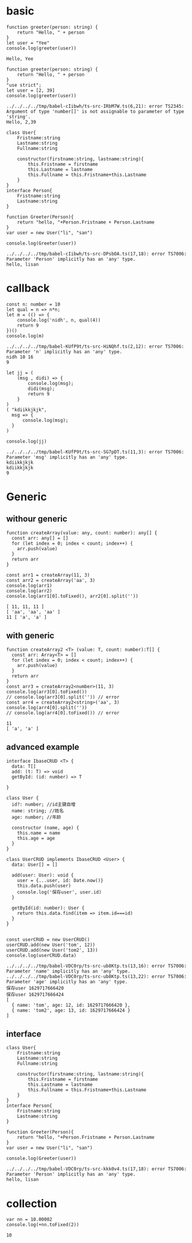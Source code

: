 basic
=====

``` {.typescript results="output" exports="both"}
function greeter(person: string) {
    return "Hello, " + person
}
let user = "Yee"
console.log(greeter(user))
```

``` {.example}
Hello, Yee
```

``` {.typescript results="output" exports="both"}
function greeter(person: string) {
    return "Hello, " + person
}
"use strict";
let user = [2, 39]
console.log(greeter(user))
```

``` {.example}
../../../../tmp/babel-cIibwh/ts-src-IRbM7W.ts(6,21): error TS2345: Argument of type 'number[]' is not assignable to parameter of type 'string'.
Hello, 2,39
```

``` {.typescript results="output" exports="both"}
class User{
    Fristname:string
    Lastname:string
    Fullname:string

    constructor(firstname:string, lastname:string){
        this.Fristname = firstname
        this.Lastname = lastname
        this.Fullname = this.Fristname+this.Lastname
    }
}
interface Person{
    Fristname:string
    Lastname:string
}

function Greeter(Person){
    return "hello, "+Person.Fristname + Person.Lastname
}
var user = new User("li", "san")

console.log(Greeter(user))

```

``` {.example}
../../../../tmp/babel-cIibwh/ts-src-DPsbOA.ts(17,18): error TS7006: Parameter 'Person' implicitly has an 'any' type.
hello, lisan
```

callback
========

``` {.typescript results="output" exports="both"}
const n: number = 10
let qual = n => n*n;  
let m = (() => {
    console.log('nidh', n, qual(4))
    return 9
})()
console.log(m)

```

``` {.example}
../../../../tmp/babel-KUfP9t/ts-src-HiNQhf.ts(2,12): error TS7006: Parameter 'n' implicitly has an 'any' type.
nidh 10 16
9
```

``` {.typescript results="output" exports="both"}
let jj = (
    (msg , didi) => {
        console.log(msg);
        didi(msg);
        return 9
    }
)
( "kdiikkjkjk",
  msg => {
      console.log(msg);
  }
)

console.log(jj)
```

``` {.example}
../../../../tmp/babel-KUfP9t/ts-src-SG7pDT.ts(11,3): error TS7006: Parameter 'msg' implicitly has an 'any' type.
kdiikkjkjk
kdiikkjkjk
9
```

Generic
=======

withour generic
---------------

``` {.typescript results="output" exports="both"}
function createArray(value: any, count: number): any[] {
  const arr: any[] = []
  for (let index = 0; index < count; index++) {
    arr.push(value)
  }
  return arr
}

const arr1 = createArray(11, 3)
const arr2 = createArray('aa', 3)
console.log(arr1)
console.log(arr2)
console.log(arr1[0].toFixed(), arr2[0].split(''))
```

``` {.example}
[ 11, 11, 11 ]
[ 'aa', 'aa', 'aa' ]
11 [ 'a', 'a' ]
```

with generic
------------

``` {.typescript results="output" exports="both"}
function createArray2 <T> (value: T, count: number):T[] {
  const arr: Array<T> = []
  for (let index = 0; index < count; index++) {
    arr.push(value)
  }
  return arr
}
const arr3 = createArray2<number>(11, 3)
console.log(arr3[0].toFixed())
// console.log(arr3[0].split('')) // error
const arr4 = createArray2<string>('aa', 3)
console.log(arr4[0].split(''))
// console.log(arr4[0].toFixed()) // error
```

``` {.example}
11
[ 'a', 'a' ]
```

advanced example
----------------

``` {.typescript results="output" exports="both"}
interface IbaseCRUD <T> {
  data: T[]
  add: (t: T) => void
  getById: (id: number) => T

}

class User {
  id?: number; //id主键自增
  name: string; //姓名
  age: number; //年龄

  constructor (name, age) {
    this.name = name
    this.age = age
  }
}

class UserCRUD implements IbaseCRUD <User> {
  data: User[] = []

  add(user: User): void {
    user = {...user, id: Date.now()}
    this.data.push(user)
    console.log('保存user', user.id)
  }

  getById(id: number): User {
    return this.data.find(item => item.id===id)
  }
}


const userCRUD = new UserCRUD()
userCRUD.add(new User('tom', 12))
userCRUD.add(new User('tom2', 13))
console.log(userCRUD.data)
```

``` {.example}
../../../../tmp/babel-VDC0rp/ts-src-ub8Ktp.ts(13,16): error TS7006: Parameter 'name' implicitly has an 'any' type.
../../../../tmp/babel-VDC0rp/ts-src-ub8Ktp.ts(13,22): error TS7006: Parameter 'age' implicitly has an 'any' type.
保存user 1629717666420
保存user 1629717666424
[
  { name: 'tom', age: 12, id: 1629717666420 },
  { name: 'tom2', age: 13, id: 1629717666424 }
]
```

interface
---------

``` {.typescript results="output" exports="both"}
class User{
    Fristname:string
    Lastname:string
    Fullname:string

    constructor(firstname:string, lastname:string){
        this.Fristname = firstname
        this.Lastname = lastname
        this.Fullname = this.Fristname+this.Lastname
    }
}
interface Person{
    Fristname:string
    Lastname:string
}

function Greeter(Person){
    return "hello, "+Person.Fristname + Person.Lastname
}
var user = new User("li", "san")

console.log(Greeter(user))

```

``` {.example}
../../../../tmp/babel-VDC0rp/ts-src-kkk0v4.ts(17,18): error TS7006: Parameter 'Person' implicitly has an 'any' type.
hello, lisan
```

collection
==========

``` {.typescript results="output" exports="both"}
var nn = 10.00002
console.log(+nn.toFixed(2))
```

``` {.example}
10
```
